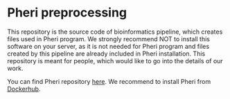 # Pheri preprocessing

This repository is the source code of bioinformatics pipeline, which creates files used in Pheri program.
We strongly recommend NOT to install this software on your server, as it is not needed for Pheri program and files created by this pipeline are already included in Pheri installation.
This repository is meant for people, which would like to go into the details of our work.

You can find Pheri repository [here](https://github.com/andynet/pheri).
We recommend to install Pheri from [Dockerhub](https://hub.docker.com/r/andynet/pheri/).